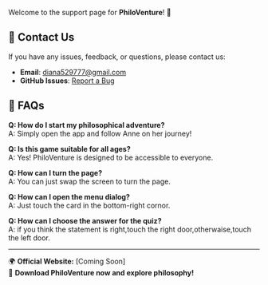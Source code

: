 
Welcome to the support page for **PhiloVenture**! 🚀  

## 📌 Contact Us  
If you have any issues, feedback, or questions, please contact us:  
- **Email**: diana529777@gmail.com  
- **GitHub Issues**: [Report a Bug](https://github.com/diana9777/PhiloVenture-Support/issues)  

## 📖 FAQs  
**Q: How do I start my philosophical adventure?**  
A: Simply open the app and follow Anne on her journey!  

**Q: Is this game suitable for all ages?**  
A: Yes! PhiloVenture is designed to be accessible to everyone.  

**Q: How can I turn the page?**  
A: You can just swap the screen to turn the page.  

**Q: How can I open the menu dialog?**  
A: Just touch the card  in the bottom-right cornor.  

**Q: How can I choose the answer for the quiz?**  
A: if you think the statement is right,touch the right door,otherwaise,touch the left door.  

---
🌍 **Official Website:** [Coming Soon]  
📲 **Download PhiloVenture now and explore philosophy!**  
